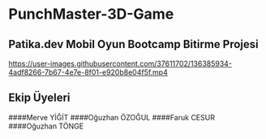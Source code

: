 # PunchMaster-3D-Game
## Patika.dev Mobil Oyun Bootcamp Bitirme Projesi

https://user-images.githubusercontent.com/37611702/136385934-4adf8266-7b67-4e7e-8f01-e920b8e04f5f.mp4

## Ekip Üyeleri
####Merve YİĞİT
####Oğuzhan ÖZOĞUL
####Faruk CESUR
####Oğuzhan TÖNGE

